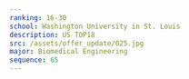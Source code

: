 ```yaml
---
ranking: 16-30
school: Washington University in St. Louis
description: US TOP18
src: /assets/offer_update/025.jpg
major: Biomedical Engineering
sequence: 65
---
```

